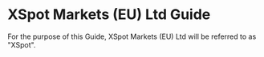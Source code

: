 # XSpot Markets (EU) Ltd Guide

For the purpose of this Guide, XSpot Markets (EU) Ltd will be referred to as "XSpot".
